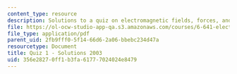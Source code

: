 ```yaml
---
content_type: resource
description: Solutions to a quiz on electromagnetic fields, forces, and motion.
file: https://ol-ocw-studio-app-qa.s3.amazonaws.com/courses/6-641-electromagnetic-fields-forces-and-motion-spring-2005/356e28270ff1b3fa61777024024e8479_quiz1soln_s03.pdf
file_type: application/pdf
parent_uid: 2fb9fff0-5f14-66d6-2a06-bbebc234d47a
resourcetype: Document
title: Quiz 1 - Solutions 2003
uid: 356e2827-0ff1-b3fa-6177-7024024e8479
---
```

